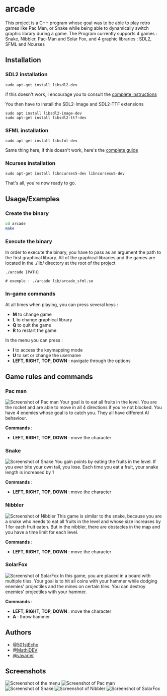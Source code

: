 
# arcade

This project is a C++ program whose goal was to be able to play retro games like Pac Man, or Snake while being able to dynamically switch graphic library during a game.
The Program currently supports 4 games : Snake, Nibbler, Pac-Man and Solar Fox, and 4 graphic libraries : SDL2, SFML and Ncurses


## Installation

### SDL2 installation

```
sudo apt-get install libsdl2-dev
```

if this doesn't work, I encourage you to consult the [complete instructions](https://wiki.libsdl.org/SDL2/Installation)

You then have to install the SDL2-Image and SDL2-TTF extensions
```
sudo apt install libsdl2-image-dev
sudo apt-get install libsdl2-ttf-dev
```

### SFML installation

```
sudo apt-get install libsfml-dev
```
Same thing here, if this doesn't work, here's the [complete guide ](https://www.sfml-dev.org/tutorials/2.6/start-linux.php)

### Ncurses installation
```
sudo apt-get install libncurses5-dev libncursesw5-dev
```

That's all, you're now ready to go.
## Usage/Examples

### Create the binary
```bash
cd arcade
make
```


### Execute the binary
In order to execute the binary, you have to pass as an argument the path to the first graphical library. All of the graphical libraries and the games are located in the ./lib/ directory at the root of the project
```
./arcade [PATH]

# exemple : ./arcade lib/arcade_sfml.so
```

### In-game commands

At all times when playing, you can press several keys :
- **M** to change game
- **L** to change graphical library
- **Q** to quit the game
- **R** to restart the game

In the menu you can press :
- **I** to access the keymapping mode
- **U** to set or change the username
- **LEFT, RIGHT, TOP, DOWN** : navigate through the options

## Game rules and commands

### Pac man
![Screenshot of Pac man](./screenshots/pacman_screen1.png)
Your goal is to eat all fruits in the level. You are the rocket and are able to move in all 4 directions if you're not blocked.
You have 4 enemies whose goal is to catch you.
They all have different AI behaviour.

**Commands** :
- **LEFT, RIGHT, TOP, DOWN** : move the character

### Snake
![Screenshot of Snake](./screenshots/snake_screen1.png)
You gain points by eating the fruits in the level. If you ever bite your own tail, you lose. Each time you eat a fruit, your snake length is increased by 1

**Commands** :
- **LEFT, RIGHT, TOP, DOWN** : move the character

### Nibbler
![Screenshot of Nibbler](./screenshots/snake_nibbler1.png)
This game is similar to the snake, because you are a snake who needs to eat all fruits in the level and whose size increases by 1 for each fruit eaten. But in the nibbler, there are obstacles in the map and you have a time limit for each level.

**Commands** :
- **LEFT, RIGHT, TOP, DOWN** : move the character

### SolarFox
![Screenshot of SolarFox](./screenshots/solarfox_screen1.png)
In this game, you are placed in a board with multiple tiles. Your goal is to hit all coins with your hammer while dodging enemies' projectiles and the mines on certain tiles.
You can destroy enemies' projectiles with your hammer.

**Commands** :
- **LEFT, RIGHT, TOP, DOWN** : move the character
- **A** : throw hammer

## Authors

- [@501stEcho](https://github.com/501stEcho)
- [@MathiDEV](https://github.com/MathiDEV)
- [@vavarier](https://github.com/vavarier)


## Screenshots

![Screenshot of the menu](./screenshots/menu_screen1.png)
![Screenshot of Pac man](./screenshots/pacman_screen1.png)
![Screenshot of Snake](./screenshots/snake_screen1.png)
![Screenshot of Nibbler](./screenshots/snake_screen1.png)
![Screenshot of SolarFox](./screenshots/solarfox_screen1.png)
